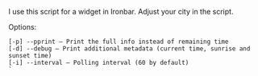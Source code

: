 I use this script for a widget in Ironbar.
Adjust your city in the script.

Options:
```
[-p] --pprint – Print the full info instead of remaining time
[-d] --debug – Print additional metadata (current time, sunrise and sunset time)
[-i] --interval – Polling interval (60 by default)
`
